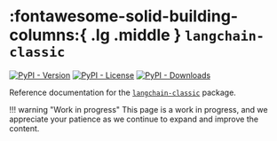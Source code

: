# :fontawesome-solid-building-columns:{ .lg .middle } `langchain-classic`

[![PyPI - Version](https://img.shields.io/pypi/v/langchain-classic?label=%20)](https://pypi.org/project/langchain-classic/#history)
[![PyPI - License](https://img.shields.io/pypi/l/langchain-classic)](https://opensource.org/licenses/MIT)
[![PyPI - Downloads](https://img.shields.io/pepy/dt/langchain-classic)](https://pypistats.org/packages/langchain-classic)

Reference documentation for the [`langchain-classic`](https://pypi.org/project/langchain-classic/) package.

!!! warning "Work in progress"
    This page is a work in progress, and we appreciate your patience as we continue to expand and improve the content.
